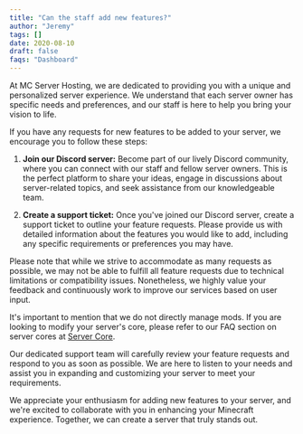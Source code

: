 ```yaml
---
title: "Can the staff add new features?"
author: "Jeremy"
tags: []
date: 2020-08-10
draft: false
faqs: "Dashboard"
---
```


At MC Server Hosting, we are dedicated to providing you with a unique and personalized server experience. We understand that each server owner has specific needs and preferences, and our staff is here to help you bring your vision to life.

If you have any requests for new features to be added to your server, we encourage you to follow these steps:

1. **Join our Discord server:** Become part of our lively Discord community, where you can connect with our staff and fellow server owners. This is the perfect platform to share your ideas, engage in discussions about server-related topics, and seek assistance from our knowledgeable team.

2. **Create a support ticket:** Once you've joined our Discord server, create a support ticket to outline your feature requests. Please provide us with detailed information about the features you would like to add, including any specific requirements or preferences you may have. 

Please note that while we strive to accommodate as many requests as possible, we may not be able to fulfill all feature requests due to technical limitations or compatibility issues. Nonetheless, we highly value your feedback and continuously work to improve our services based on user input.

It's important to mention that we do not directly manage mods. If you are looking to modify your server's core, please refer to our FAQ section on server cores at [Server Core](https://mcserverhosting.net/faqs/server-core).

Our dedicated support team will carefully review your feature requests and respond to you as soon as possible. We are here to listen to your needs and assist you in expanding and customizing your server to meet your requirements.

We appreciate your enthusiasm for adding new features to your server, and we're excited to collaborate with you in enhancing your Minecraft experience. Together, we can create a server that truly stands out.
